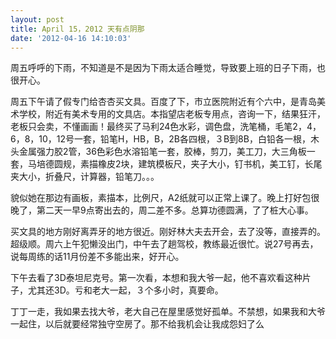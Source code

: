 ```yaml
---
layout: post
title: April 15，2012 天有点阴那
date: '2012-04-16 14:10:03'
---
```



周五呼呼的下雨，不知道是不是因为下雨太适合睡觉，导致要上班的日子下雨，也很开心。

周五下午请了假专门给杏杏买文具。百度了下，市立医院附近有个六中，是青岛美术学校，附近有美术专用的文具店。本指望店老板专用点，咨询一下，结果狂汗，老板只会卖，不懂画画！最终买了马利24色水彩，调色盘，洗笔桶，毛笔2，4，6，8，10，12号一套，铅笔H，HB，B，2B各四根，３B到8B，白铅各一根，木头金属强力胶2管，36色彩色水溶铅笔一套，胶棒，剪刀，美工刀，大三角板一套，马培德圆规，素描橡皮2块，建筑模板尺，夹子大小，钉书机，美工钉，长尾夹大小，折叠尺，计算器，铅笔刀。。。

貌似她在那边有画板，素描本，比例尺，A2纸就可以正常上课了。晚上打好包很晚了，第二天一早9点寄出去的，周二差不多。总算功德圆满，了了桩大心事。

买文具的地方刚好离弄牙的地方很近。刚好林大夫去开会，去了没等，直接弄的。超级顺。周六上午犯懒没出门，中午去了趟驾校，教练最近很忙。说27号再去，说每周练的话11月份差不多能出来，好开心。

下午去看了3D泰坦尼克号。第一次看，本想和我大爷一起，他不喜欢看这种片子，尤其还3D。亏和老大一起，３个多小时，真要命。

丁丁一走，我如果去找大爷，老大自己在屋里感觉好孤单。不禁想，如果我和大爷一起住，以后就要经常独守空房了。那不给我机会让我成怨妇了么


